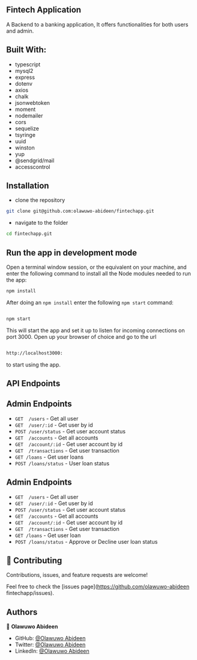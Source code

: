 ## Fintech Application

A Backend to a banking application, It offers functionalities for both users and admin.


## Built With:

- typescript
- mysql2
- express
- dotenv
- axios
- chalk
- jsonwebtoken
- moment
- nodemailer
- cors
- sequelize
- tsyringe
- uuid
- winston
- yup
- @sendgrid/mail
- accesscontrol


## Installation

- clone the repository

```sh
git clone git@github.com:olawuwo-abideen/fintechapp.git
```

- navigate to the folder

```sh
cd fintechapp.git
```

## Run the app in development mode

Open a terminal window session, or the equivalent on your machine, and enter the following command to install all the
Node modules needed to run the app:

```sh
npm install
```

After doing an `npm install` enter the following `npm start` command:

```sh

npm start

```

This will start the app and set it up to listen for incoming connections on port 3000. Open up your browser of choice
and go to the url

```sh

http://localhost3000:

```

to start using the app.

## API Endpoints

## Admin Endpoints

- `GET  /users` - Get all user 
- `GET  /user/:id` - Get user by id 
- `POST /user/status` - Get user account status
- `GET  /accounts` - Get all accounts
- `GET  /account/:id` - Get user account by id
- `GET  /transactions` - Get user transaction
- `GET /loans` - Get user loans
- `POST /loans/status` - User loan status

## Admin Endpoints

- `GET  /users` - Get all user 
- `GET  /user/:id` - Get user by id 
- `POST /user/status` - Get user account status
- `GET  /accounts` - Get all accounts
- `GET  /account/:id` - Get user account by id
- `GET  /transactions` - Get user transaction
- `GET /loans` - Get user loan
- `POST /loans/status` - Approve or Decline user loan status


## 🤝 Contributing

Contributions, issues, and feature requests are welcome!

Feel free to check the [issues page](https://github.com/olawuwo-abideen fintechapp/issues).

## Authors

👤 **Olawuwo Abideen**

- GitHub: [@Olawuwo Abideen](https://github.com/olawuwo-abideen)
- Twitter: [@Olawuwo Abideen](https://twitter.com/olawuwo_abideen)
- LinkedIn: [@Olawuwo Abideen](https://www.linkedin.com/in/olawuwo-abideen/)